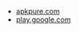 * [apkpure.com](https://apkpure.com/screen-off/nl.matthijsvh.screenoff)
* [play.google.com](https://play.google.com/store/apps/details?id=nl.matthijsvh.screenoff)
